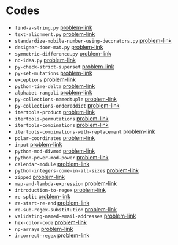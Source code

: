 # Codes
- `find-a-string.py` [problem-link](https://www.hackerrank.com/challenges/find-a-string/problem)
- `text-alignment.py` [problem-link](https://www.hackerrank.com/challenges/text-alignment/problem)
- `standardize-mobile-number-using-decorators.py` [problem-link](https://www.hackerrank.com/challenges/standardize-mobile-number-using-decorators/problem)
- `designer-door-mat.py` [problem-link](https://www.hackerrank.com/challenges/designer-door-mat/problem)
- `symmetric-difference.py` [problem-link](https://www.hackerrank.com/challenges/symmetric-difference/problem)
- `no-idea.py` [problem-link](https://www.hackerrank.com/challenges/no-idea/problem)
- `py-check-strict-superset` [problem-link](https://www.hackerrank.com/challenges/py-check-strict-superset/problem)
- `py-set-mutations` [problem-link](https://www.hackerrank.com/challenges/py-set-mutations/problem)
- `exceptions` [problem-link](https://www.hackerrank.com/challenges/exceptions/problem)
- `python-time-delta` [problem-link](https://www.hackerrank.com/challenges/python-time-delta/problem)
- `alphabet-rangoli` [problem-link](https://www.hackerrank.com/challenges/alphabet-rangoli/problem)
- `py-collections-namedtuple` [problem-link](https://www.hackerrank.com/challenges/py-collections-namedtuple/problem)
- `py-collections-ordereddict` [problem-link](https://www.hackerrank.com/challenges/py-collections-ordereddict/problem)
- `itertools-product` [problem-link](https://www.hackerrank.com/challenges/itertools-product/problem)
- `itertools-permutations` [problem-link](https://www.hackerrank.com/challenges/itertools-permutations/problem)
- `itertools-combinations` [problem-link](https://www.hackerrank.com/challenges/itertools-combinations/problem)
- `itertools-combinations-with-replacement` [problem-link](https://www.hackerrank.com/challenges/itertools-combinations-with-replacement/problem)
- `polar-coordinates` [problem-link](https://www.hackerrank.com/challenges/polar-coordinates/problem)
- `input` [problem-link](https://www.hackerrank.com/challenges/input/problem)
- `python-mod-divmod` [problem-link](https://www.hackerrank.com/challenges/python-mod-divmod/problem)
- `python-power-mod-power` [problem-link](https://www.hackerrank.com/challenges/python-power-mod-power/problem)
- `calendar-module` [problem-link](https://www.hackerrank.com/challenges/calendar-module/problem)
- `python-integers-come-in-all-sizes` [problem-link](https://www.hackerrank.com/challenges/python-integers-come-in-all-sizes/problem)
- `zipped` [problem-link](https://www.hackerrank.com/challenges/zipped/problem)
- `map-and-lambda-expression` [problem-link](https://www.hackerrank.com/challenges/map-and-lambda-expression/problem)
- `introduction-to-regex` [problem-link](https://www.hackerrank.com/challenges/introduction-to-regex/problem)
- `re-split` [problem-link](https://www.hackerrank.com/challenges/re-split/problem)
- `re-start-re-end` [problem-link](https://www.hackerrank.com/challenges/re-start-re-end/problem)
- `re-sub-regex-substitution` [problem-link](https://www.hackerrank.com/challenges/re-sub-regex-substitution/problem)
- `validating-named-email-addresses` [problem-link](https://www.hackerrank.com/challenges/validating-named-email-addresses/problem)
- `hex-color-code` [problem-link](https://www.hackerrank.com/challenges/hex-color-code/problem)
- `np-arrays` [problem-link](https://www.hackerrank.com/challenges/np-arrays/problem)
- `incorrect-regex` [problem-link](https://www.hackerrank.com/challenges/incorrect-regex/problem)



